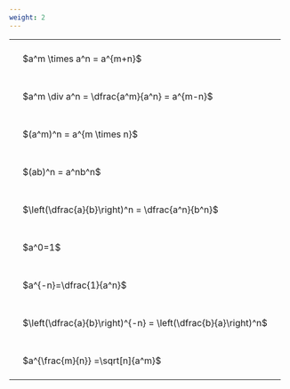 ```yaml
---
weight: 2
---
```


<style type="text/css">
#T_b195a th.col_heading {
  text-align: left;
  font-size: 1em;
}
#T_b195a td {
  text-align: left;
  font-size: 1em;
  padding: 1.5em;
}
</style>
<table id="T_b195a">
  <thead>
  </thead>
  <tbody>
    <tr>
      <td id="T_b195a_row0_col0" class="data row0 col0" >$a^m \times a^n = a^{m+n}$</td>
    </tr>
    <tr>
      <td id="T_b195a_row1_col0" class="data row1 col0" >$a^m \div a^n = \dfrac{a^m}{a^n} = a^{m-n}$</td>
    </tr>
    <tr>
      <td id="T_b195a_row2_col0" class="data row2 col0" >$(a^m)^n = a^{m \times n}$</td>
    </tr>
    <tr>
      <td id="T_b195a_row3_col0" class="data row3 col0" >$(ab)^n = a^nb^n$</td>
    </tr>
    <tr>
      <td id="T_b195a_row4_col0" class="data row4 col0" >$\left(\dfrac{a}{b}\right)^n = \dfrac{a^n}{b^n}$</td>
    </tr>
    <tr>
      <td id="T_b195a_row5_col0" class="data row5 col0" >$a^0=1$</td>
    </tr>
    <tr>
      <td id="T_b195a_row6_col0" class="data row6 col0" >$a^{-n}=\dfrac{1}{a^n}$</td>
    </tr>
    <tr>
      <td id="T_b195a_row7_col0" class="data row7 col0" >$\left(\dfrac{a}{b}\right)^{-n} = \left(\dfrac{b}{a}\right)^n$</td>
    </tr>
    <tr>
      <td id="T_b195a_row8_col0" class="data row8 col0" >$a^{\frac{m}{n}} =\sqrt[n]{a^m}$</td>
    </tr>
  </tbody>
</table>
